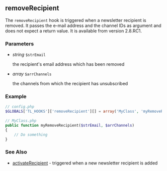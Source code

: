 removeRecipient
---------------

The ```removeRecipient``` hook is triggered when a newsletter recipient is removed. It passes the e-mail address and the channel IDs as argument and does not expect a return value. It is available from version 2.8.RC1.


### Parameters ###

- *string* ```$strEmail```

	the recipient's email address which has been removed

- *array* ```$arrChannels```

	the channels from which the recipient has unsubscribed


### Example ###

```php
// config.php
$GLOBALS['TL_HOOKS']['removeRecipient'][] = array('MyClass', 'myRemoveRecipient');
 
// MyClass.php
public function myRemoveRecipient($strEmail, $arrChannels)
{
    // Do something
}
``` 


### See Also ###

- [activateRecipient](hooks/activateRecipient.md) - triggered when a new newsletter recipient is added
